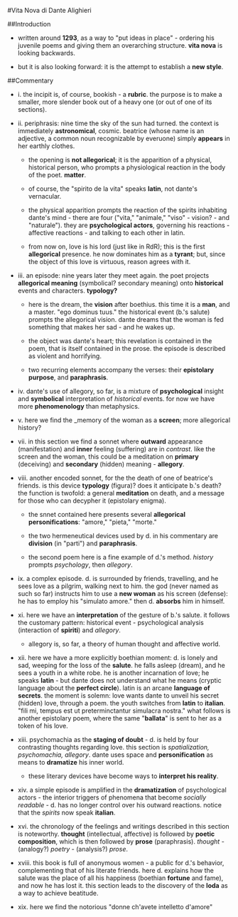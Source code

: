 #Vita Nova di Dante Alighieri

##Introduction

- written around __1293__, as a way to "put ideas in place" - ordering his juvenile poems and giving them an overarching structure. __vita nova__ is looking backwards.

- but it is also looking forward: it is the attempt to establish a __new style__.

##Commentary

- i. the incipit is, of course, bookish - a __rubric__. the purpose is to make a smaller, more slender book out of a heavy one (or out of one of its sections).

- ii. periphrasis: nine time the sky of the sun had turned. the context is immediately __astronomical__, cosmic. beatrice (whose name is an adjective, a common noun recognizable by everuone) simply __appears__ in her earthly clothes.

	- the opening is __not allegorical__; it is the apparition of a physical, historical person, who prompts a physiological reaction in the body of the poet. __matter__.

	- of course, the "spirito de la vita" speaks __latin__, not dante's vernacular.

	- the physical apparition prompts the reaction of the spirits inhabiting dante's mind - there are four ("vita," "animale," "viso" - vision? - and "naturale"). they are __psychological actors__, governing his reactions - affective reactions - and talking to each other in latin.

	- from now on, love is his lord (just like in RdR); this is the first __allegorical__ presence. he now dominates him as a __tyrant__; but, since the object of this love is virtuous, reason agrees with it.

- iii. an episode: nine years later they meet again. the poet projects __allegorical meaning__ (symbolical? secondary meaning) onto __historical__ events and characters. __typology?__

	- here is the dream, the __vision__ after boethius. this time it is a __man__, and a master. "ego dominus tuus." the historical event (b.'s salute) prompts the allegorical vision. dante dreams that the woman is fed something that makes her sad - and he wakes up.

	- the object was dante's heart; this revelation is contained in the poem, that is itself contained in the prose. the episode is described as violent and horrifying.

	- two recurring elements accompany the verses: their __epistolary purpose__, and __paraphrasis__.

- iv. dante's use of allegory, so far, is a mixture of __psychological__ insight and __symbolical__ interpretation of _historical_ events. for now we have more __phenomenology__ than metaphysics.

- v. here we find the _memory of the woman as a __screen__; more allegorical history?

- vii. in this section we find a sonnet where __outward__ appearance (manifestation) and __inner__ feeling (suffering) are in _contrast_. like the screen and the woman, this could be a meditation on __primary__ (deceiving) and __secondary__ (hidden) meaning - __allegory__.

- viii. another encoded sonnet, for the the death of one of beatrice's friends. is this device __typology__ (figura)? does it anticipate b.'s death? the function is twofold: a general __meditation__ on death, and a message for those who can decypher it (epistolary enigma).

	- the snnet contained here presents several __allegorical personifications__: "amore," "pieta," "morte."

	- the two hermeneutical devices used by d. in his commentary are __division__ (in "parti") and __paraphrasis__.

	- the second poem here is a fine example of d.'s method. _history_ prompts _psychology_, then _allegory_.

- ix. a complex episode. d. is surrounded by friends, travelling, and he sees love as a pilgrim, walking next to him. the god (never named as such so far) instructs him to use a __new woman__ as his screen (defense): he has to employ his "simulato amore." then d. __absorbs__ him in himself.

- xi. here we have an __interpretation__ of the gesture of b.'s salute. it follows the customary pattern: historical event - psychological analysis (interaction of __spiriti__) and _allegory_.

	- allegory is, so far, a theory of human thought and affective world.

- xii. here we have a more explicitly boethian moment: d. is lonely and sad, weeping for the loss of the __salute__. he falls asleep (dream), and he sees a youth in a white robe. he is another incarnation of love; he speaks __latin__ - but dante does not understand what he means (cryptic language about the __perfect circle__). latin is an arcane __language of secrets__. the moment is solemn: love wants dante to unveil his secret (hidden) love, through a poem. the youth switches from __latin__ to __italian__. "fili mi, tempus est ut preterminctantur simulacra nostra." what follows is another epistolary poem, where the same "__ballata__" is sent to her as a token of his love.

- xiii. psychomachia as the __staging of doubt__ - d. is held by four contrasting thoughts regarding love. this section is _spatialization, psychomachia, allegory_. dante uses space and __personification__ as means to __dramatize__ his inner world.

	- these literary devices have become ways to __interpret his reality__.

- xiv. a simple episode is amplified in the __dramatization__ of psychological actors - the interior triggers of phenomena that become _socially readable_ - d. has no longer control over his outward reactions. notice that the _spirits_ now speak __italian__.

- xvi. the chronology of the feelings and writings described in this section is noteworthy. __thought__ (intellectual, affective) is followed by __poetic composition__, which is then followed by __prose__ (paraphrasis). _thought_ - (analogy?) _poetry_ - (analysis?) _prose_.

- xviii. this book is full of anonymous women - a public for d.'s behavior, complementing that of his literate friends. here d. explains how the salute was the place of all his happiness (boethian __fortune__ and fame), and now he has lost it. this section leads to the discovery of the __loda__ as a way to achieve beatitude.

- xix. here we find the notorious "donne ch'avete intelletto d'amore"
